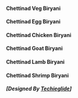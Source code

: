 #### Chettinad Veg Biryani 
#### Chettinad Egg Biryani 
#### Chettinad Chicken Biryani 
#### Chettinad Goat Biryani 
#### Chettinad Lamb Biryani 
#### Chettinad Shrimp Biryani 
##### [Designed By [Techieglide](https://web.archive.org/web/20220926131818/https://www.techieglide.com/)]
